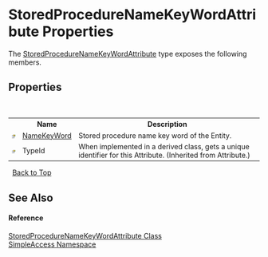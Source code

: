 # StoredProcedureNameKeyWordAttribute Properties
 

The <a href="T_SimpleAccess_StoredProcedureNameKeyWordAttribute">StoredProcedureNameKeyWordAttribute</a> type exposes the following members.


## Properties
&nbsp;<table><tr><th></th><th>Name</th><th>Description</th></tr><tr><td>![Public property](media/pubproperty.gif "Public property")</td><td><a href="P_SimpleAccess_StoredProcedureNameKeyWordAttribute_NameKeyWord">NameKeyWord</a></td><td>
Stored procedure name key word of the Entity.</td></tr><tr><td>![Public property](media/pubproperty.gif "Public property")</td><td>TypeId</td><td>
When implemented in a derived class, gets a unique identifier for this Attribute.
 (Inherited from Attribute.)</td></tr></table>&nbsp;
<a href="#storedprocedurenamekeywordattribute-properties">Back to Top</a>

## See Also


#### Reference
<a href="T_SimpleAccess_StoredProcedureNameKeyWordAttribute">StoredProcedureNameKeyWordAttribute Class</a><br /><a href="N_SimpleAccess">SimpleAccess Namespace</a><br />